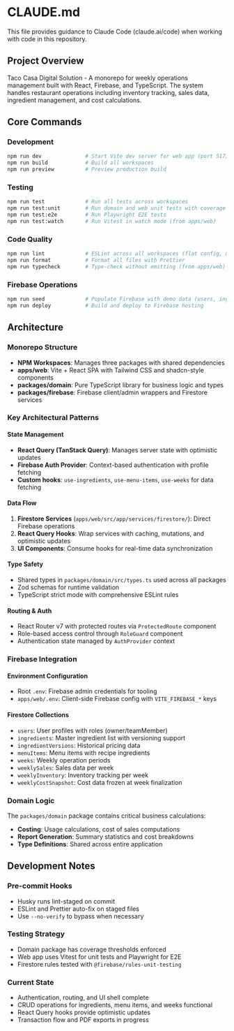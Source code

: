 # CLAUDE.md

This file provides guidance to Claude Code (claude.ai/code) when working with code in this repository.

## Project Overview

Taco Casa Digital Solution - A monorepo for weekly operations management built with React, Firebase, and TypeScript. The system handles restaurant operations including inventory tracking, sales data, ingredient management, and cost calculations.

## Core Commands

### Development
```bash
npm run dev              # Start Vite dev server for web app (port 5173)
npm run build            # Build all workspaces
npm run preview          # Preview production build
```

### Testing
```bash
npm run test             # Run all tests across workspaces
npm run test:unit        # Run domain and web unit tests with coverage
npm run test:e2e         # Run Playwright E2E tests
npm run test:watch       # Run Vitest in watch mode (from apps/web)
```

### Code Quality
```bash
npm run lint             # ESLint across all workspaces (flat config, max-warnings=0)
npm run format           # Format all files with Prettier
npm run typecheck        # Type-check without emitting (from apps/web)
```

### Firebase Operations
```bash
npm run seed             # Populate Firebase with demo data (users, ingredients, draft week)
npm run deploy           # Build and deploy to Firebase hosting
```

## Architecture

### Monorepo Structure
- **NPM Workspaces**: Manages three packages with shared dependencies
- **apps/web**: Vite + React SPA with Tailwind CSS and shadcn-style components
- **packages/domain**: Pure TypeScript library for business logic and types
- **packages/firebase**: Firebase client/admin wrappers and Firestore services

### Key Architectural Patterns

#### State Management
- **React Query (TanStack Query)**: Manages server state with optimistic updates
- **Firebase Auth Provider**: Context-based authentication with profile fetching
- **Custom hooks**: `use-ingredients`, `use-menu-items`, `use-weeks` for data fetching

#### Data Flow
1. **Firestore Services** (`apps/web/src/app/services/firestore/`): Direct Firebase operations
2. **React Query Hooks**: Wrap services with caching, mutations, and optimistic updates
3. **UI Components**: Consume hooks for real-time data synchronization

#### Type Safety
- Shared types in `packages/domain/src/types.ts` used across all packages
- Zod schemas for runtime validation
- TypeScript strict mode with comprehensive ESLint rules

#### Routing & Auth
- React Router v7 with protected routes via `ProtectedRoute` component
- Role-based access control through `RoleGuard` component
- Authentication state managed by `AuthProvider` context

### Firebase Integration

#### Environment Configuration
- Root `.env`: Firebase admin credentials for tooling
- `apps/web/.env`: Client-side Firebase config with `VITE_FIREBASE_*` keys

#### Firestore Collections
- `users`: User profiles with roles (owner/teamMember)
- `ingredients`: Master ingredient list with versioning support
- `ingredientVersions`: Historical pricing data
- `menuItems`: Menu items with recipe ingredients
- `weeks`: Weekly operation periods
- `weeklySales`: Sales data per week
- `weeklyInventory`: Inventory tracking per week
- `weeklyCostSnapshot`: Cost data frozen at week finalization

### Domain Logic
The `packages/domain` package contains critical business calculations:
- **Costing**: Usage calculations, cost of sales computations
- **Report Generation**: Summary statistics and cost breakdowns
- **Type Definitions**: Shared across entire application

## Development Notes

### Pre-commit Hooks
- Husky runs lint-staged on commit
- ESLint and Prettier auto-fix on staged files
- Use `--no-verify` to bypass when necessary

### Testing Strategy
- Domain package has coverage thresholds enforced
- Web app uses Vitest for unit tests and Playwright for E2E
- Firestore rules tested with `@firebase/rules-unit-testing`

### Current State
- Authentication, routing, and UI shell complete
- CRUD operations for ingredients, menu items, and weeks functional
- React Query hooks provide optimistic updates
- Transaction flow and PDF exports in progress